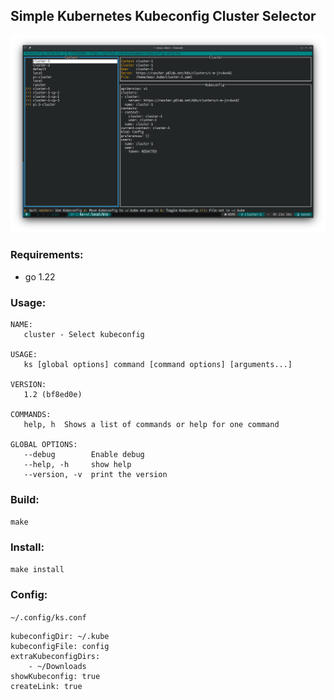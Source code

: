 ## Simple Kubernetes Kubeconfig Cluster Selector

![Screenshot](docs/ks.png)

### Requirements:

- go 1.22

### Usage:

```
NAME:
   cluster - Select kubeconfig

USAGE:
   ks [global options] command [command options] [arguments...]

VERSION:
   1.2 (bf8ed0e)

COMMANDS:
   help, h  Shows a list of commands or help for one command

GLOBAL OPTIONS:
   --debug        Enable debug
   --help, -h     show help
   --version, -v  print the version
```

### Build:

`make`

### Install:

`make install`

### Config:

`~/.config/ks.conf`

```
kubeconfigDir: ~/.kube
kubeconfigFile: config
extraKubeconfigDirs:
    - ~/Downloads
showKubeconfig: true
createLink: true
```
